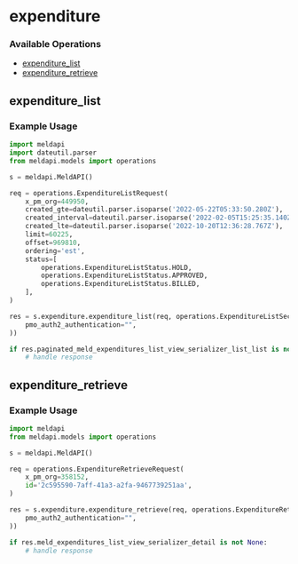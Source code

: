 # expenditure

### Available Operations

* [expenditure_list](#expenditure_list)
* [expenditure_retrieve](#expenditure_retrieve)

## expenditure_list

### Example Usage

```python
import meldapi
import dateutil.parser
from meldapi.models import operations

s = meldapi.MeldAPI()

req = operations.ExpenditureListRequest(
    x_pm_org=449950,
    created_gte=dateutil.parser.isoparse('2022-05-22T05:33:50.280Z'),
    created_interval=dateutil.parser.isoparse('2022-02-05T15:25:35.140Z'),
    created_lte=dateutil.parser.isoparse('2022-10-20T12:36:28.767Z'),
    limit=60225,
    offset=969810,
    ordering='est',
    status=[
        operations.ExpenditureListStatus.HOLD,
        operations.ExpenditureListStatus.APPROVED,
        operations.ExpenditureListStatus.BILLED,
    ],
)

res = s.expenditure.expenditure_list(req, operations.ExpenditureListSecurity(
    pmo_auth2_authentication="",
))

if res.paginated_meld_expenditures_list_view_serializer_list_list is not None:
    # handle response
```

## expenditure_retrieve

### Example Usage

```python
import meldapi
from meldapi.models import operations

s = meldapi.MeldAPI()

req = operations.ExpenditureRetrieveRequest(
    x_pm_org=358152,
    id='2c595590-7aff-41a3-a2fa-9467739251aa',
)

res = s.expenditure.expenditure_retrieve(req, operations.ExpenditureRetrieveSecurity(
    pmo_auth2_authentication="",
))

if res.meld_expenditures_list_view_serializer_detail is not None:
    # handle response
```
